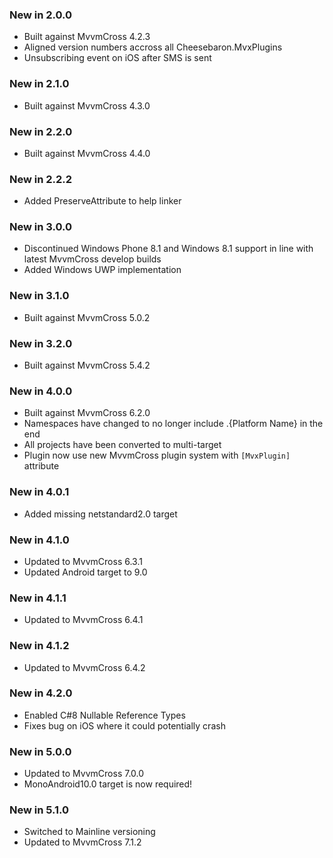 ### New in 2.0.0

* Built against MvvmCross 4.2.3
* Aligned version numbers accross all Cheesebaron.MvxPlugins
* Unsubscribing event on iOS after SMS is sent

### New in 2.1.0

* Built against MvvmCross 4.3.0

### New in 2.2.0

* Built against MvvmCross 4.4.0

### New in 2.2.2

* Added PreserveAttribute to help linker

### New in 3.0.0

* Discontinued Windows Phone 8.1 and Windows 8.1 support in line with latest MvvmCross develop builds
* Added Windows UWP implementation

### New in 3.1.0

* Built against MvvmCross 5.0.2

### New in 3.2.0

* Built against MvvmCross 5.4.2

### New in 4.0.0

* Built against MvvmCross 6.2.0
* Namespaces have changed to no longer include .{Platform Name} in the end
* All projects have been converted to multi-target
* Plugin now use new MvvmCross plugin system with `[MvxPlugin]` attribute

### New in 4.0.1

* Added missing netstandard2.0 target

### New in 4.1.0

* Updated to MvvmCross 6.3.1
* Updated Android target to 9.0

### New in 4.1.1

* Updated to MvvmCross 6.4.1

### New in 4.1.2

* Updated to MvvmCross 6.4.2

### New in 4.2.0

* Enabled C#8 Nullable Reference Types
* Fixes bug on iOS where it could potentially crash

### New in 5.0.0

* Updated to MvvmCross 7.0.0
* MonoAndroid10.0 target is now required!

### New in 5.1.0

* Switched to Mainline versioning
* Updated to MvvmCross 7.1.2